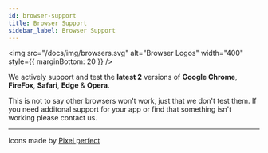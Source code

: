 ```yaml
---
id: browser-support
title: Browser Support
sidebar_label: Browser Support
---
```


<img src="/docs/img/browsers.svg" alt="Browser Logos" width="400" style={{ marginBottom: 20 }} />


We actively support and test the **latest 2** versions of **Google Chrome**, **FireFox**, **Safari**, **Edge** & **Opera**.

This is not to say other browsers won't work, just that we don't test them. If you need additonal support for your app or find that something isn't working please contact us.

---

Icons made by <a href="https://www.flaticon.com/authors/pixel-perfect" rel="noopener noreferrer" target="_blank" title="Pixel perfect">Pixel perfect</a>
